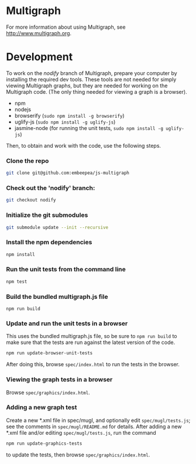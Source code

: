 Multigraph
==========

For more information about using Multigraph, see http://www.multigraph.org.

Development
===========

To work on the _nodify_ branch of Multigraph, prepare your computer by
installing the required dev tools.  These tools are not needed for simply
viewing Multigraph graphs, but they are needed for working on the Multigraph
code. (The only thing needed for viewing a graph is a browser).

* npm
* nodejs
* browserify (`sudo npm install -g browserify`)
* uglify-js (`sudo npm install -g uglify-js`)
* jasmine-node (for running the unit tests, `sudo npm install -g uglify-js`)

Then, to obtain and work with the code, use the following steps.


### Clone the repo
```bash
git clone git@github.com:embeepea/js-multigraph
```

### Check out the 'nodify' branch:
```bash
git checkout nodify
```

### Initialize the git submodules
```bash
git submodule update --init --recursive
```

### Install the npm dependencies
```bash
npm install
```

### Run the unit tests from the command line
```bash
npm test
```

### Build the bundled multigraph.js file
```
npm run build
```

### Update and run the unit tests in a browser

This uses the bundled multigraph.js file, so be sure to `npm run build` to make
sure that the tests are run against the latest version of the code.

```bash
npm run update-browser-unit-tests
```

After doing this, browse `spec/index.html` to run the tests in the browser.

### Viewing the graph tests in a browser

Browse `spec/graphics/index.html`.

### Adding a new graph test

Create a new *.xml file in spec/mugl, and optionally edit `spec/mugl/tests.js`; see
the comments in `spec/mugl/README.md` for details.  After adding a new *.xml file
and/or editing `spec/mugl/tests.js`, run the command

```bash
npm run update-graphics-tests
```

to update the tests, then browse `spec/graphics/index.html`.
